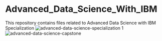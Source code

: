 # Advanced_Data_Science_With_IBM
This repository contains files related to Advanced Data Science with IBM Specialization
![advanced-data-science-specialization 1](https://github.com/asaadaali/Advanced_Data_Science_With_IBM/assets/111152382/c17282c3-98f2-4851-96bd-339de2e7b3c5)
![advanced-data-science-capstone](https://github.com/asaadaali/Advanced_Data_Science_With_IBM/assets/111152382/fb9f0e5e-6764-44c2-83e1-56f538583759)
